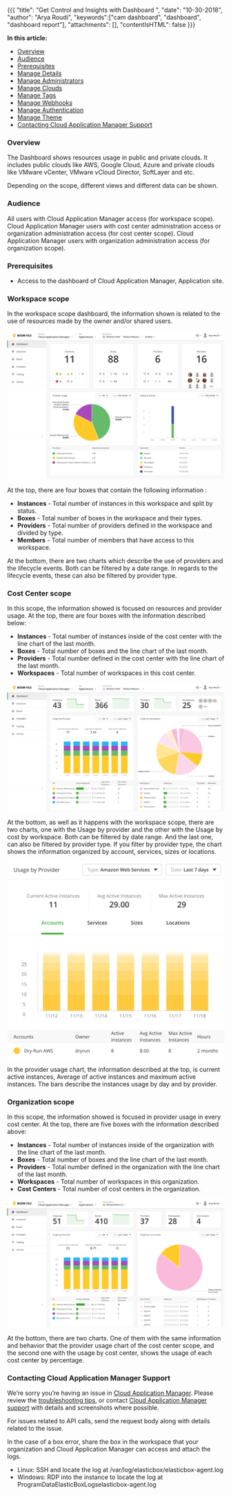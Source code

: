 {{{
"title": "Get Control and Insights with Dashboard ",
"date": "10-30-2018",
"author": "Arya Roudi",
"keywords":["cam dashboard", "dashboard", "dashboard report"],
"attachments": [],
"contentIsHTML": false
}}}

**In this article:**

* [Overview](#overview)
* [Audience](#audience)
* [Prerequisites](#prerequisites)
* [Manage Details](#manage-details)
* [Manage Administrators](#manage-administrators)
* [Manage Clouds](#manage-clouds)
* [Manage Tags](#manage-tags)
* [Manage Webhooks](#manage-webhooks)
* [Manage Authentication](#manage-authentication)
* [Manage Theme](#manage-theme)
* [Contacting Cloud Application Manager Support](#contacting-cloud-application-manager-support)


### Overview

The Dashboard shows resources usage in public and private clouds. It includes public clouds like AWS, Google Cloud, Azure and private clouds like VMware vCenter, VMware vCloud Director, SoftLayer and etc.

Depending on the scope, different views and different data can be shown.

### Audience

All users with Cloud Application Manager access (for workspace scope).
Cloud Application Manager users with cost center administration access or organization administration access (for cost center scope).
Cloud Application Manager users with organization administration access (for organization scope).

### Prerequisites

* Access to the dashboard of Cloud Application Manager, Application site.

### Workspace scope

In the workspace scope dashboard, the information shown is related to the use of resources made by the owner and/or shared users.

![CAM Workspace Dashboard](../../images/cloud-application-manager/admin-reports1.png)

At the top, there are four boxes that contain the following information :

* **Instances** - Total number of instances in this workspace and split by status.
* **Boxes** - Total number of boxes in the workspace and their types.
* **Providers** - Total number of providers defined in the workspace and divided by type.
* **Members** - Total number of members that have access to this workspace.

At the bottom, there are two charts which describe the use of providers and the lifecycle events. Both can be filtered by a date range. In regards to the lifecycle events, these can also be filtered by provider type.

### Cost Center scope

In this scope, the information showed is focused on resources and provider usage.
At the top, there are four boxes with the information described below:
                                                          
* **Instances** - Total number of instances inside of the cost center with the line chart of the last month.
* **Boxes** - Total number of boxes and the line chart of the last month.
* **Providers** - Total number defined in the cost center with the line chart of the last month.
* **Workspaces** - Total number of workspaces in this cost center.

![CAM Cost Center Dashboard](../../images/cloud-application-manager/admin-reports2.png)

At the bottom, as well as it happens with the workspace scope, there are two charts, one with the Usage by provider and the other with the Usage by cost by workspace. Both can be filtered by date range. And the last one, can also be filtered by provider type.
If you filter by provider type, the chart shows the information organized by account, services, sizes or locations.

![CAM Cost Center Dashboard Provider](../../images/cloud-application-manager/admin-reports3.png)

In the provider usage chart, the information described at the top, is current active instances, Average of active instances and maximum active instances. The bars describe the instances usage by day and by provider.

### Organization scope

In this scope, the information showed is focused in provider usage in every cost center.
At the top, there are five boxes with the information described above:
                                                          
* **Instances** - Total number of instances inside of the organization with the line chart of the last month.
* **Boxes** - Total number of boxes and the line chart of the last month.
* **Providers** - Total number defined in the organization with the line chart of the last month.
* **Workspaces** - Total number of workspaces in this organization.
* **Cost Centers** - Total number of cost centers in the organization.

![Organization Dashboard](../../images/cloud-application-manager/admin-reports4.png)

At the bottom, there are two charts. One of them with the same information and behavior that the provider usage chart of the cost center scope, and the second one with the usage by cost center, shows the usage of each cost center by percentage.


### Contacting Cloud Application Manager Support

We’re sorry you’re having an issue in [Cloud Application Manager](https://www.ctl.io/cloud-application-manager/). Please review the [troubleshooting tips](../Troubleshooting/troubleshooting-tips.md), or contact [Cloud Application Manager support](mailto:incident@CenturyLink.com) with details and screenshots where possible.

For issues related to API calls, send the request body along with details related to the issue.

In the case of a box error, share the box in the workspace that your organization and Cloud Application Manager can access and attach the logs.
* Linux: SSH and locate the log at /var/log/elasticbox/elasticbox-agent.log
* Windows: RDP into the instance to locate the log at ProgramDataElasticBoxLogselasticbox-agent.log
